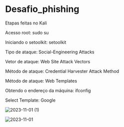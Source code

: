 # Desafio_phishing

Etapas feitas no Kali

Acesso root: sudo su

Iniciando o setoolkit: setoolkit 

Tipo de ataque: Social-Engineering Attacks

Vetor de ataque: Web Site Attack Vectors

Método de ataque: Credential Harvester Attack Method

Método de ataque: Web Templates

Obtendo o endereço da máquina: ifconfig

Select Template: Google

![2023-11-01 (1)](https://github.com/Luis-Malaquias/Desafio_phishing/assets/90846470/c2efcfc7-0438-4b62-b9e2-2e9686881967)


![2023-11-01](https://github.com/Luis-Malaquias/Desafio_phishing/assets/90846470/bf7b0a67-6ac8-4b88-8ad0-f8faa9b42591)
